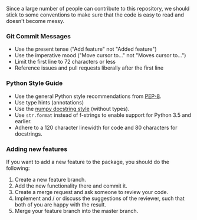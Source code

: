 Since a large number of people can contribute to this repository, we should 
stick to some conventions to make sure that the code is easy to read and doesn't
become messy.

### Git Commit Messages
* Use the present tense ("Add feature" not "Added feature")
* Use the imperative mood ("Move cursor to..." not "Moves cursor to...")
* Limit the first line to 72 characters or less
* Reference issues and pull requests liberally after the first line

### Python Style Guide
* Use the general Python style recommendations from [PEP-8](https://www.python.org/dev/peps/pep-0008/).
* Use type hints (annotations)
* Use the [numpy docstring style](https://numpydoc.readthedocs.io/en/latest/format.html#docstring-standard) (without types).
* Use `str.format` instead of f-strings to enable support for Python 3.5 and earlier.
* Adhere to a 120 character linewidth for code and 80 characters for docstrings.

### Adding new features
If you want to add a new feature to the package, you should do the following:
1. Create a new feature branch.
2. Add the new functionality there and commit it.
3. Create a merge request and ask someone to review your code.
4. Implement and / or discuss the suggestions of the reviewer, such that both of
you are happy with the result.
5. Merge your feature branch into the master branch.
